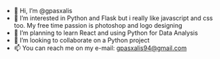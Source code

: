 - 👋 Hi, I’m @gpasxalis
- 👀 I’m interested in Python and Flask but i really like javascript and css too. My free time passion is photoshop and logo designing
- 🌱 I’m planning to learn React and using Python for Data Analysis
- 💞️ I’m looking to collaborate on a Python project
- 📫 You can reach me on my e-mail: gpasxalis94@gmail.com

<!---
gpasxalis/gpasxalis is a ✨ special ✨ repository because its `README.md` (this file) appears on your GitHub profile.
You can click the Preview link to take a look at your changes.
--->
